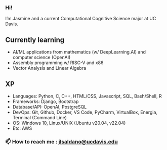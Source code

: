 ### Hi! 
I’m Jasmine and a current Computational Cognitive Science major at UC Davis. 

## Currently learning
- AI/ML applications from mathematics (w/ DeepLearning.AI) and computer science (OpenAI)
- Assembly programming w/ RISC-V and x86
- Vector Analysis and Linear Algebra

## XP
- Languages: Python, C, C++, HTML/CSS, Javascript, SQL, Bash/Shell, R
- Frameworks: Django, Bootstrap
- Database/API: OpenAI, PostgreSQL
- DevOps: Git, Github, Docker, VS Code, PyCharm, VirtualBox, Energia, Terminal (Command Line)
- OS: Windows 10, Linux/UNIX (Ubuntu v20.04, v22.04)
- Etc: AWS

### 📫 How to reach me : jlsaldano@ucdavis.edu
